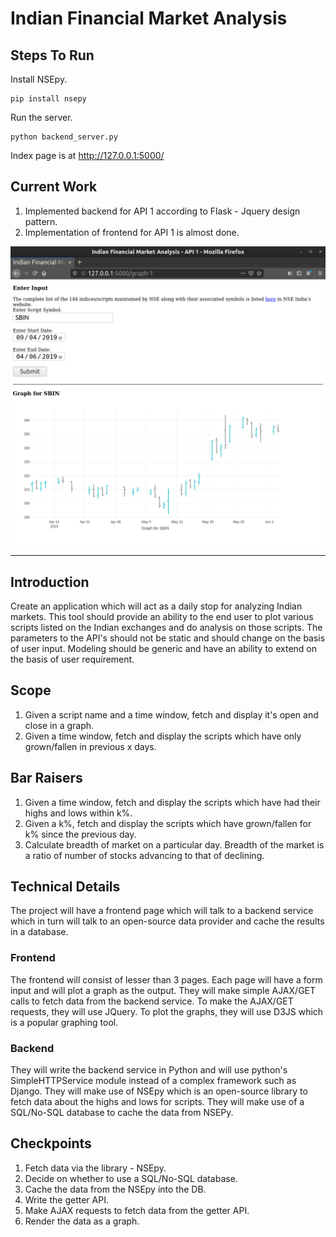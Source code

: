 # Indian Financial Market Analysis
## Steps To Run 
Install NSEpy.
```
pip install nsepy 
```
Run the server.
```
python backend_server.py 
```
Index page is at http://127.0.0.1:5000/
## Current Work
1. Implemented backend for API 1 according to Flask - Jquery design pattern.
2. Implementation of frontend for API 1 is almost done.

![2](screenshots/api1.png)

***

## Introduction
Create an application which will act as a daily stop for analyzing Indian markets. This tool should provide an ability to the end user to plot various scripts listed on the Indian exchanges and do analysis on those scripts. The parameters to the API&#39;s should not be static and should change on the basis of user input. Modeling should be generic and have an ability to extend on the basis of user requirement.

## Scope
1. Given a script name and a time window, fetch and display it&#39;s open and close in a graph.
2. Given a time window, fetch and display the scripts which have only grown/fallen in previous x days.

## Bar Raisers
1. Given a time window, fetch and display the scripts which have had their highs and lows within k%.
2. Given a k%, fetch and display the scripts which have grown/fallen for k% since the previous day.
3. Calculate breadth of market on a particular day. Breadth of the market is a ratio of number of stocks advancing to that of declining.

## Technical Details
The project will have a frontend page which will talk to a backend service which in turn will talk to an open-source data provider and cache the results in a database.
### Frontend
The frontend will consist of lesser than 3 pages. Each page will have a form input and will plot a graph as the output. They will make simple AJAX/GET calls to fetch data from the backend service. To make the AJAX/GET requests, they will use JQuery. To plot the graphs, they will use D3JS which is a popular graphing tool.
### Backend
They will write the backend service in Python and will use python&#39;s SimpleHTTPService module instead of a complex framework such as Django. They will make use of NSEpy which is an open-source library to fetch data about the highs and lows for scripts. They will make use of a SQL/No-SQL database to cache the data from NSEPy.

## Checkpoints
1. Fetch data via the library - NSEpy.
2. Decide on whether to use a SQL/No-SQL database.
3. Cache the data from the NSEpy into the DB.
4. Write the getter API.
5. Make AJAX requests to fetch data from the getter API.
6. Render the data as a graph.
